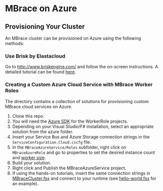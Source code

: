 # MBrace on Azure

## Provisioning Your Cluster

An MBrace cluster can be provisioned on Azure using the following methods:

### Use Brisk by Elastacloud

Go to http://www.briskengine.com/ and follow the on-screen instructions.
A detailed tutorial can be found [here](https://github.com/mbraceproject/MBrace.StarterKits/blob/master/azure/brisk-tutorial.md).

### Creating a Custom Azure Cloud Service with MBrace Worker Roles

The directory contains a collection of solutions for provisioning custom MBrace cloud services on Azure.

1. Clone this repo.
2. You will need the [Azure SDK](http://azure.microsoft.com/en-us/downloads/) for the WorkerRole projects.
3. Depending on your Visual Studio/F# installation, select an appropriate solution from the azure folder.
4. Insert your Service Bus and Azure Storage connection strings in the `ServiceConfiguration.Cloud.cscfg` file.
5. In the `MBraceAzureService/Roles` subfolder, right click on `MBraceAzureRole` and go to properties to 
   set the desired instance count and [worker size](https://azure.microsoft.com/en-us/documentation/articles/virtual-machines-size-specs/). 
6. Build your solution.
7. Right click and Publish the MBraceAzureService project.
8. If using the hands-on tutorials, insert the same connection 
   strings in [MBraceCluster.fsx](../HandsOnTutorial/AzureCluster.fsx#L24) and connect 
   to your runtime (see [hello-world.fsx](../HandsOnTutorial/1-hello-world.fsx) for an example).
